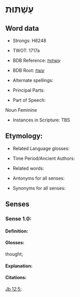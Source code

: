 # עַשְׁתּוּת

<!-- Status: S2="NeedsEdits" -->
<!-- Lexica used for edits:   -->

## Word data

* Strongs: H6248

* TWOT: 1717a

* BDB Reference: [עַשְׁתּוּת](rc://en/bdb/dict/p.gh.ab)

* BDB Root: [עשׁת](rc://en/bdb/dict/p.gh.aa)

* Alternate spellings:

* Principal Parts:

* Part of Speech:

Noun Feminine

* Instances in Scripture: TBS

## Etymology:

* Related Language glosses:

* Time Period/Ancient Authors:

* Related words:

* Antonyms for all senses:

* Synonyms for all senses:

## Senses

### Sense 1.0:

#### Definition:

#### Glosses:

thought; 

#### Explanation:

#### Citations:

[Jb 12:5](rc://he/uhb/book/job/12/5); 

